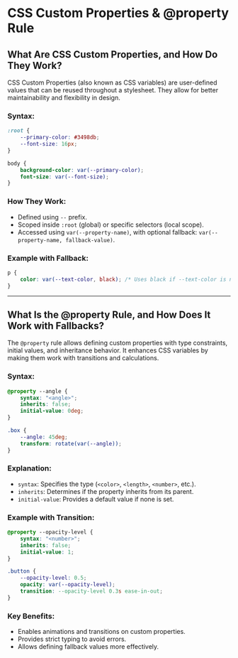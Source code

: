 # CSS Custom Properties & @property Rule

## What Are CSS Custom Properties, and How Do They Work?

CSS Custom Properties (also known as CSS variables) are user-defined values that can be reused throughout a stylesheet. They allow for better maintainability and flexibility in design.

### Syntax:
```css
:root {
    --primary-color: #3498db;
    --font-size: 16px;
}

body {
    background-color: var(--primary-color);
    font-size: var(--font-size);
}
```

### How They Work:
- Defined using `--` prefix.
- Scoped inside `:root` (global) or specific selectors (local scope).
- Accessed using `var(--property-name)`, with optional fallback: `var(--property-name, fallback-value)`.

### Example with Fallback:
```css
p {
    color: var(--text-color, black); /* Uses black if --text-color is not set */
}
```

---

## What Is the @property Rule, and How Does It Work with Fallbacks?

The `@property` rule allows defining custom properties with type constraints, initial values, and inheritance behavior. It enhances CSS variables by making them work with transitions and calculations.

### Syntax:
```css
@property --angle {
    syntax: "<angle>";
    inherits: false;
    initial-value: 0deg;
}

.box {
    --angle: 45deg;
    transform: rotate(var(--angle));
}
```

### Explanation:
- `syntax`: Specifies the type (`<color>`, `<length>`, `<number>`, etc.).
- `inherits`: Determines if the property inherits from its parent.
- `initial-value`: Provides a default value if none is set.

### Example with Transition:
```css
@property --opacity-level {
    syntax: "<number>";
    inherits: false;
    initial-value: 1;
}

.button {
    --opacity-level: 0.5;
    opacity: var(--opacity-level);
    transition: --opacity-level 0.3s ease-in-out;
}
```

### Key Benefits:
- Enables animations and transitions on custom properties.
- Provides strict typing to avoid errors.
- Allows defining fallback values more effectively.

